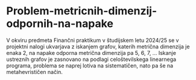 # Problem-metricnih-dimenzij-odpornih-na-napake

V okviru predmeta Finančni praktikum v študijskem letu 2024/25 se v projektni nalogi ukvarjava z iskanjem grafov, katerih metrična dimenzija je enaka 2, na napake odporna metrična dimenzija pa 5, 6, 7, ... Iskanje ustreznih grafov je zasnovano na podlagi celoštevilskega linearnega programa, problema se naprej lotiva na sistematičen, nato pa še na metahevrističen način. 
